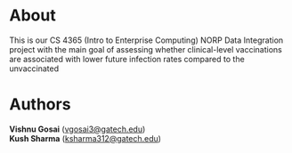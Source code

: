 # About
This is our CS 4365 (Intro to Enterprise Computing) NORP Data Integration project with the main goal of assessing whether clinical-level vaccinations are associated with lower future infection rates compared to the unvaccinated

# Authors
**Vishnu Gosai** (vgosai3@gatech.edu)\
**Kush Sharma** (ksharma312@gatech.edu)

